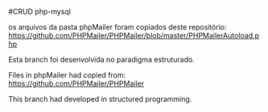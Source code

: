 #CRUD php-mysql

os arquivos da pasta phpMailer foram copiados deste repositório: https://github.com/PHPMailer/PHPMailer/blob/master/PHPMailerAutoload.php

Esta branch foi desenvolvida no paradigma estruturado.




Files in phpMailer had copied from: https://github.com/PHPMailer/PHPMailer

This branch had developed in structured programming.
